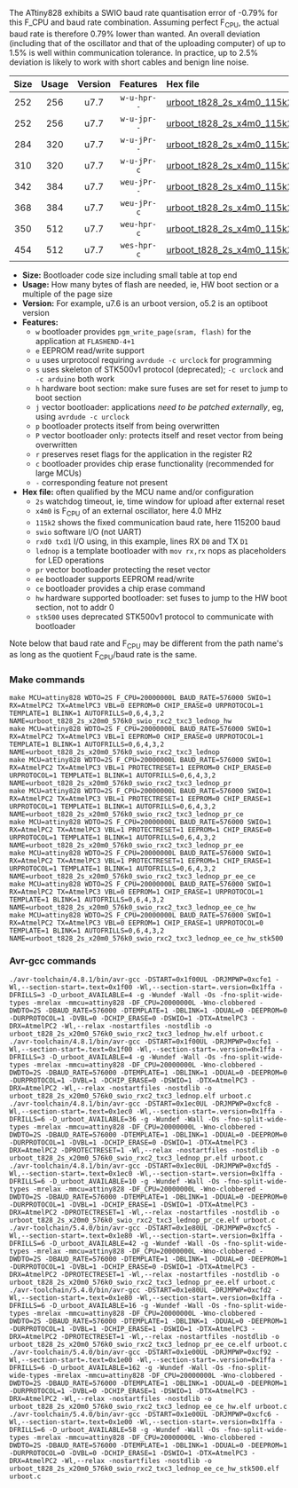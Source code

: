 The ATtiny828 exhibits a SWIO baud rate quantisation error of -0.79% for this F_CPU and baud rate combination. Assuming perfect F<sub>CPU</sub>, the actual baud rate is therefore 0.79% lower than wanted. An overall deviation (including that of the oscillator and that of the uploading computer) of up to 1.5% is well within communication tolerance. In practice, up to 2.5% deviation is likely to work with short cables and benign line noise.

|Size|Usage|Version|Features|Hex file|
|:-:|:-:|:-:|:-:|:--|
|252|256|u7.7|`w-u-hpr--`|[urboot_t828_2s_x4m0_115k2_swio_rxc2_txc3_lednop_hw.hex](https://raw.githubusercontent.com/stefanrueger/urboot.hex/main/u7.7/mcus/attiny828/watchdog_2_s/external_oscillator_x/%2B4m000000_hz/%2B115k2_baud/uart0_rxc2_txc3/lednop/urboot_t828_2s_x4m0_115k2_swio_rxc2_txc3_lednop_hw.hex)|
|252|256|u7.7|`w-u-jpr--`|[urboot_t828_2s_x4m0_115k2_swio_rxc2_txc3_lednop.hex](https://raw.githubusercontent.com/stefanrueger/urboot.hex/main/u7.7/mcus/attiny828/watchdog_2_s/external_oscillator_x/%2B4m000000_hz/%2B115k2_baud/uart0_rxc2_txc3/lednop/urboot_t828_2s_x4m0_115k2_swio_rxc2_txc3_lednop.hex)|
|284|320|u7.7|`w-u-jPr--`|[urboot_t828_2s_x4m0_115k2_swio_rxc2_txc3_lednop_pr.hex](https://raw.githubusercontent.com/stefanrueger/urboot.hex/main/u7.7/mcus/attiny828/watchdog_2_s/external_oscillator_x/%2B4m000000_hz/%2B115k2_baud/uart0_rxc2_txc3/lednop/urboot_t828_2s_x4m0_115k2_swio_rxc2_txc3_lednop_pr.hex)|
|310|320|u7.7|`w-u-jPr-c`|[urboot_t828_2s_x4m0_115k2_swio_rxc2_txc3_lednop_pr_ce.hex](https://raw.githubusercontent.com/stefanrueger/urboot.hex/main/u7.7/mcus/attiny828/watchdog_2_s/external_oscillator_x/%2B4m000000_hz/%2B115k2_baud/uart0_rxc2_txc3/lednop/urboot_t828_2s_x4m0_115k2_swio_rxc2_txc3_lednop_pr_ce.hex)|
|342|384|u7.7|`weu-jPr--`|[urboot_t828_2s_x4m0_115k2_swio_rxc2_txc3_lednop_pr_ee.hex](https://raw.githubusercontent.com/stefanrueger/urboot.hex/main/u7.7/mcus/attiny828/watchdog_2_s/external_oscillator_x/%2B4m000000_hz/%2B115k2_baud/uart0_rxc2_txc3/lednop/urboot_t828_2s_x4m0_115k2_swio_rxc2_txc3_lednop_pr_ee.hex)|
|368|384|u7.7|`weu-jPr-c`|[urboot_t828_2s_x4m0_115k2_swio_rxc2_txc3_lednop_pr_ee_ce.hex](https://raw.githubusercontent.com/stefanrueger/urboot.hex/main/u7.7/mcus/attiny828/watchdog_2_s/external_oscillator_x/%2B4m000000_hz/%2B115k2_baud/uart0_rxc2_txc3/lednop/urboot_t828_2s_x4m0_115k2_swio_rxc2_txc3_lednop_pr_ee_ce.hex)|
|350|512|u7.7|`weu-hpr-c`|[urboot_t828_2s_x4m0_115k2_swio_rxc2_txc3_lednop_ee_ce_hw.hex](https://raw.githubusercontent.com/stefanrueger/urboot.hex/main/u7.7/mcus/attiny828/watchdog_2_s/external_oscillator_x/%2B4m000000_hz/%2B115k2_baud/uart0_rxc2_txc3/lednop/urboot_t828_2s_x4m0_115k2_swio_rxc2_txc3_lednop_ee_ce_hw.hex)|
|454|512|u7.7|`wes-hpr-c`|[urboot_t828_2s_x4m0_115k2_swio_rxc2_txc3_lednop_ee_ce_hw_stk500.hex](https://raw.githubusercontent.com/stefanrueger/urboot.hex/main/u7.7/mcus/attiny828/watchdog_2_s/external_oscillator_x/%2B4m000000_hz/%2B115k2_baud/uart0_rxc2_txc3/lednop/urboot_t828_2s_x4m0_115k2_swio_rxc2_txc3_lednop_ee_ce_hw_stk500.hex)|

- **Size:** Bootloader code size including small table at top end
- **Usage:** How many bytes of flash are needed, ie, HW boot section or a multiple of the page size
- **Version:** For example, u7.6 is an urboot version, o5.2 is an optiboot version
- **Features:**
  + `w` bootloader provides `pgm_write_page(sram, flash)` for the application at `FLASHEND-4+1`
  + `e` EEPROM read/write support
  + `u` uses urprotocol requiring `avrdude -c urclock` for programming
  + `s` uses skeleton of STK500v1 protocol (deprecated); `-c urclock` and `-c arduino` both work
  + `h` hardware boot section: make sure fuses are set for reset to jump to boot section
  + `j` vector bootloader: applications *need to be patched externally*, eg, using `avrdude -c urclock`
  + `p` bootloader protects itself from being overwritten
  + `P` vector bootloader only: protects itself and reset vector from being overwritten
  + `r` preserves reset flags for the application in the register R2
  + `c` bootloader provides chip erase functionality (recommended for large MCUs)
  + `-` corresponding feature not present
- **Hex file:** often qualified by the MCU name and/or configuration
  + `2s` watchdog timeout, ie, time window for upload after external reset
  + `x4m0` is F<sub>CPU</sub> of an external oscillator, here 4.0 MHz
  + `115k2` shows the fixed communication baud rate, here 115200 baud
  + `swio` software I/O (not UART)
  + `rxd0 txd1` I/O using, in this example, lines RX `D0` and TX `D1`
  + `lednop` is a template bootloader with `mov rx,rx` nops as placeholders for LED operations
  + `pr` vector bootloader protecting the reset vector
  + `ee` bootloader supports EEPROM read/write
  + `ce` bootloader provides a chip erase command
  + `hw` hardware supported bootloader: set fuses to jump to the HW boot section, not to addr 0
  + `stk500` uses deprecated STK500v1 protocol to communicate with bootloader


Note below that baud rate and F<sub>CPU</sub> may be different from the path name's as long as the quotient F<sub>CPU</sub>/baud rate is the same.

### Make commands
```
make MCU=attiny828 WDTO=2S F_CPU=20000000L BAUD_RATE=576000 SWIO=1 RX=AtmelPC2 TX=AtmelPC3 VBL=0 EEPROM=0 CHIP_ERASE=0 URPROTOCOL=1 TEMPLATE=1 BLINK=1 AUTOFRILLS=0,6,4,3,2 NAME=urboot_t828_2s_x20m0_576k0_swio_rxc2_txc3_lednop_hw
make MCU=attiny828 WDTO=2S F_CPU=20000000L BAUD_RATE=576000 SWIO=1 RX=AtmelPC2 TX=AtmelPC3 VBL=1 EEPROM=0 CHIP_ERASE=0 URPROTOCOL=1 TEMPLATE=1 BLINK=1 AUTOFRILLS=0,6,4,3,2 NAME=urboot_t828_2s_x20m0_576k0_swio_rxc2_txc3_lednop
make MCU=attiny828 WDTO=2S F_CPU=20000000L BAUD_RATE=576000 SWIO=1 RX=AtmelPC2 TX=AtmelPC3 VBL=1 PROTECTRESET=1 EEPROM=0 CHIP_ERASE=0 URPROTOCOL=1 TEMPLATE=1 BLINK=1 AUTOFRILLS=0,6,4,3,2 NAME=urboot_t828_2s_x20m0_576k0_swio_rxc2_txc3_lednop_pr
make MCU=attiny828 WDTO=2S F_CPU=20000000L BAUD_RATE=576000 SWIO=1 RX=AtmelPC2 TX=AtmelPC3 VBL=1 PROTECTRESET=1 EEPROM=0 CHIP_ERASE=1 URPROTOCOL=1 TEMPLATE=1 BLINK=1 AUTOFRILLS=0,6,4,3,2 NAME=urboot_t828_2s_x20m0_576k0_swio_rxc2_txc3_lednop_pr_ce
make MCU=attiny828 WDTO=2S F_CPU=20000000L BAUD_RATE=576000 SWIO=1 RX=AtmelPC2 TX=AtmelPC3 VBL=1 PROTECTRESET=1 EEPROM=1 CHIP_ERASE=0 URPROTOCOL=1 TEMPLATE=1 BLINK=1 AUTOFRILLS=0,6,4,3,2 NAME=urboot_t828_2s_x20m0_576k0_swio_rxc2_txc3_lednop_pr_ee
make MCU=attiny828 WDTO=2S F_CPU=20000000L BAUD_RATE=576000 SWIO=1 RX=AtmelPC2 TX=AtmelPC3 VBL=1 PROTECTRESET=1 EEPROM=1 CHIP_ERASE=1 URPROTOCOL=1 TEMPLATE=1 BLINK=1 AUTOFRILLS=0,6,4,3,2 NAME=urboot_t828_2s_x20m0_576k0_swio_rxc2_txc3_lednop_pr_ee_ce
make MCU=attiny828 WDTO=2S F_CPU=20000000L BAUD_RATE=576000 SWIO=1 RX=AtmelPC2 TX=AtmelPC3 VBL=0 EEPROM=1 CHIP_ERASE=1 URPROTOCOL=1 TEMPLATE=1 BLINK=1 AUTOFRILLS=0,6,4,3,2 NAME=urboot_t828_2s_x20m0_576k0_swio_rxc2_txc3_lednop_ee_ce_hw
make MCU=attiny828 WDTO=2S F_CPU=20000000L BAUD_RATE=576000 SWIO=1 RX=AtmelPC2 TX=AtmelPC3 VBL=0 EEPROM=1 CHIP_ERASE=1 URPROTOCOL=0 TEMPLATE=1 BLINK=1 AUTOFRILLS=0,6,4,3,2 NAME=urboot_t828_2s_x20m0_576k0_swio_rxc2_txc3_lednop_ee_ce_hw_stk500
```

### Avr-gcc commands
```
./avr-toolchain/4.8.1/bin/avr-gcc -DSTART=0x1f00UL -DRJMPWP=0xcfe1 -Wl,--section-start=.text=0x1f00 -Wl,--section-start=.version=0x1ffa -DFRILLS=3 -D_urboot_AVAILABLE=4 -g -Wundef -Wall -Os -fno-split-wide-types -mrelax -mmcu=attiny828 -DF_CPU=20000000L -Wno-clobbered -DWDTO=2S -DBAUD_RATE=576000 -DTEMPLATE=1 -DBLINK=1 -DDUAL=0 -DEEPROM=0 -DURPROTOCOL=1 -DVBL=0 -DCHIP_ERASE=0 -DSWIO=1 -DTX=AtmelPC3 -DRX=AtmelPC2 -Wl,--relax -nostartfiles -nostdlib -o urboot_t828_2s_x20m0_576k0_swio_rxc2_txc3_lednop_hw.elf urboot.c
./avr-toolchain/4.8.1/bin/avr-gcc -DSTART=0x1f00UL -DRJMPWP=0xcfe1 -Wl,--section-start=.text=0x1f00 -Wl,--section-start=.version=0x1ffa -DFRILLS=3 -D_urboot_AVAILABLE=4 -g -Wundef -Wall -Os -fno-split-wide-types -mrelax -mmcu=attiny828 -DF_CPU=20000000L -Wno-clobbered -DWDTO=2S -DBAUD_RATE=576000 -DTEMPLATE=1 -DBLINK=1 -DDUAL=0 -DEEPROM=0 -DURPROTOCOL=1 -DVBL=1 -DCHIP_ERASE=0 -DSWIO=1 -DTX=AtmelPC3 -DRX=AtmelPC2 -Wl,--relax -nostartfiles -nostdlib -o urboot_t828_2s_x20m0_576k0_swio_rxc2_txc3_lednop.elf urboot.c
./avr-toolchain/4.8.1/bin/avr-gcc -DSTART=0x1ec0UL -DRJMPWP=0xcfc8 -Wl,--section-start=.text=0x1ec0 -Wl,--section-start=.version=0x1ffa -DFRILLS=6 -D_urboot_AVAILABLE=36 -g -Wundef -Wall -Os -fno-split-wide-types -mrelax -mmcu=attiny828 -DF_CPU=20000000L -Wno-clobbered -DWDTO=2S -DBAUD_RATE=576000 -DTEMPLATE=1 -DBLINK=1 -DDUAL=0 -DEEPROM=0 -DURPROTOCOL=1 -DVBL=1 -DCHIP_ERASE=0 -DSWIO=1 -DTX=AtmelPC3 -DRX=AtmelPC2 -DPROTECTRESET=1 -Wl,--relax -nostartfiles -nostdlib -o urboot_t828_2s_x20m0_576k0_swio_rxc2_txc3_lednop_pr.elf urboot.c
./avr-toolchain/4.8.1/bin/avr-gcc -DSTART=0x1ec0UL -DRJMPWP=0xcfd5 -Wl,--section-start=.text=0x1ec0 -Wl,--section-start=.version=0x1ffa -DFRILLS=6 -D_urboot_AVAILABLE=10 -g -Wundef -Wall -Os -fno-split-wide-types -mrelax -mmcu=attiny828 -DF_CPU=20000000L -Wno-clobbered -DWDTO=2S -DBAUD_RATE=576000 -DTEMPLATE=1 -DBLINK=1 -DDUAL=0 -DEEPROM=0 -DURPROTOCOL=1 -DVBL=1 -DCHIP_ERASE=1 -DSWIO=1 -DTX=AtmelPC3 -DRX=AtmelPC2 -DPROTECTRESET=1 -Wl,--relax -nostartfiles -nostdlib -o urboot_t828_2s_x20m0_576k0_swio_rxc2_txc3_lednop_pr_ce.elf urboot.c
./avr-toolchain/5.4.0/bin/avr-gcc -DSTART=0x1e80UL -DRJMPWP=0xcfc5 -Wl,--section-start=.text=0x1e80 -Wl,--section-start=.version=0x1ffa -DFRILLS=6 -D_urboot_AVAILABLE=42 -g -Wundef -Wall -Os -fno-split-wide-types -mrelax -mmcu=attiny828 -DF_CPU=20000000L -Wno-clobbered -DWDTO=2S -DBAUD_RATE=576000 -DTEMPLATE=1 -DBLINK=1 -DDUAL=0 -DEEPROM=1 -DURPROTOCOL=1 -DVBL=1 -DCHIP_ERASE=0 -DSWIO=1 -DTX=AtmelPC3 -DRX=AtmelPC2 -DPROTECTRESET=1 -Wl,--relax -nostartfiles -nostdlib -o urboot_t828_2s_x20m0_576k0_swio_rxc2_txc3_lednop_pr_ee.elf urboot.c
./avr-toolchain/5.4.0/bin/avr-gcc -DSTART=0x1e80UL -DRJMPWP=0xcfd2 -Wl,--section-start=.text=0x1e80 -Wl,--section-start=.version=0x1ffa -DFRILLS=6 -D_urboot_AVAILABLE=16 -g -Wundef -Wall -Os -fno-split-wide-types -mrelax -mmcu=attiny828 -DF_CPU=20000000L -Wno-clobbered -DWDTO=2S -DBAUD_RATE=576000 -DTEMPLATE=1 -DBLINK=1 -DDUAL=0 -DEEPROM=1 -DURPROTOCOL=1 -DVBL=1 -DCHIP_ERASE=1 -DSWIO=1 -DTX=AtmelPC3 -DRX=AtmelPC2 -DPROTECTRESET=1 -Wl,--relax -nostartfiles -nostdlib -o urboot_t828_2s_x20m0_576k0_swio_rxc2_txc3_lednop_pr_ee_ce.elf urboot.c
./avr-toolchain/5.4.0/bin/avr-gcc -DSTART=0x1e00UL -DRJMPWP=0xcf92 -Wl,--section-start=.text=0x1e00 -Wl,--section-start=.version=0x1ffa -DFRILLS=6 -D_urboot_AVAILABLE=162 -g -Wundef -Wall -Os -fno-split-wide-types -mrelax -mmcu=attiny828 -DF_CPU=20000000L -Wno-clobbered -DWDTO=2S -DBAUD_RATE=576000 -DTEMPLATE=1 -DBLINK=1 -DDUAL=0 -DEEPROM=1 -DURPROTOCOL=1 -DVBL=0 -DCHIP_ERASE=1 -DSWIO=1 -DTX=AtmelPC3 -DRX=AtmelPC2 -Wl,--relax -nostartfiles -nostdlib -o urboot_t828_2s_x20m0_576k0_swio_rxc2_txc3_lednop_ee_ce_hw.elf urboot.c
./avr-toolchain/5.4.0/bin/avr-gcc -DSTART=0x1e00UL -DRJMPWP=0xcfc6 -Wl,--section-start=.text=0x1e00 -Wl,--section-start=.version=0x1ffa -DFRILLS=6 -D_urboot_AVAILABLE=58 -g -Wundef -Wall -Os -fno-split-wide-types -mrelax -mmcu=attiny828 -DF_CPU=20000000L -Wno-clobbered -DWDTO=2S -DBAUD_RATE=576000 -DTEMPLATE=1 -DBLINK=1 -DDUAL=0 -DEEPROM=1 -DURPROTOCOL=0 -DVBL=0 -DCHIP_ERASE=1 -DSWIO=1 -DTX=AtmelPC3 -DRX=AtmelPC2 -Wl,--relax -nostartfiles -nostdlib -o urboot_t828_2s_x20m0_576k0_swio_rxc2_txc3_lednop_ee_ce_hw_stk500.elf urboot.c
```

